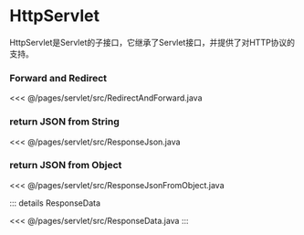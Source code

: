 # HttpServlet

HttpServlet是Servlet的子接口，它继承了Servlet接口，并提供了对HTTP协议的支持。

### Forward and Redirect

<<< @/pages/servlet/src/RedirectAndForward.java

### return JSON from String

<<< @/pages/servlet/src/ResponseJson.java

### return JSON from Object

<<< @/pages/servlet/src/ResponseJsonFromObject.java

::: details ResponseData

<<< @/pages/servlet/src/ResponseData.java
:::


